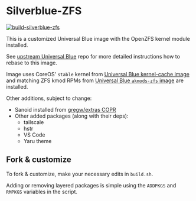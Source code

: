 # Silverblue-ZFS

[![build-silverblue-zfs](https://github.com/0ranki/silverblue-zfs/actions/workflows/build.yml/badge.svg)](https://github.com/0ranki/silverblue-zfs/actions/workflows/build.yml)

This is a customized Universal Blue image with the OpenZFS kernel module installed.

See [upstream Universal Blue](https://github.com/ublue-os/main/) repo for more detailed instructions how
to rebase to this image.

Image uses CoreOS' `stable` kernel from [Universal Blue kernel-cache image](https://ghcr.io/ublue-os/coreos-stable-kernel) and
matching ZFS kmod RPMs from [Universal Blue `akmods-zfs` image](https://ghcr.io/ublue-os/akmods-zfs) are installed.

Other additions, subject to change:
- Sanoid installed from [gregw/extras COPR](https://copr.fedorainfracloud.org/coprs/gregw/extras)
- Other added packages (along with their deps):
  - tailscale
  - hstr
  - VS Code
  - Yaru theme

## Fork & customize

To fork & customize, make your necessary edits in `build.sh`.

Adding or removing layered packages is simple using the `ADDPKGS` and `RMPKGS` variables in the script.

